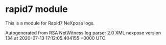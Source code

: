 # rapid7 module

This is a module for Rapid7 NeXpose logs.

Autogenerated from RSA NetWitness log parser 2.0 XML nexpose version 134
at 2020-07-13 17:12:05.404155 +0000 UTC.

